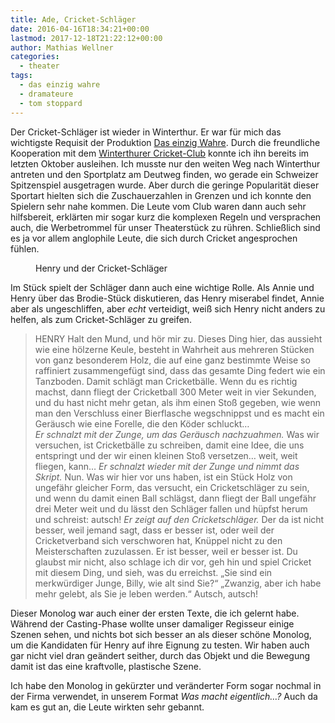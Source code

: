 ```yaml
---
title: Ade, Cricket-Schläger
date: 2016-04-16T18:34:21+00:00
lastmod: 2017-12-18T21:22:12+00:00
author: Mathias Wellner
categories:
  - theater
tags:
  - das einzig wahre
  - dramateure
  - tom stoppard
---
```

Der Cricket-Schläger ist wieder in Winterthur. Er war für mich das wichtigste Requisit der Produktion [Das einzig Wahre](http://dramateure.ch/wordpress/produktionen/das-einzig-wahre "Das einzig Wahre"). Durch die freundliche Kooperation mit dem <a href="http://www.winterthurcc.ch/" title="Winterthur Cricket Club" target="_blank">Winterthurer Cricket-Club</a> konnte ich ihn bereits im letzten Oktober ausleihen. Ich musste nur den weiten Weg nach Winterthur antreten und den Sportplatz am Deutweg finden, wo gerade ein Schweizer Spitzenspiel ausgetragen wurde. Aber durch die geringe Popularität dieser Sportart hielten sich die Zuschauerzahlen in Grenzen und ich konnte den Spielern sehr nahe kommen. Die Leute vom Club waren dann auch sehr hilfsbereit, erklärten mir sogar kurz die komplexen Regeln und versprachen auch, die Werbetrommel für unser Theaterstück zu rühren. Schließlich sind es ja vor allem anglophile Leute, die sich durch Cricket angesprochen fühlen. 

<figure>
  <img sizes="100vw" srcset="https://farm2.staticflickr.com/1711/24455173673_aedd5067c6_n.jpg 320w, https://farm2.staticflickr.com/1711/24455173673_aedd5067c6_z.jpg 640w, https://farm2.staticflickr.com/1711/24455173673_aedd5067c6_c.jpg 800w, https://farm2.staticflickr.com/1711/24455173673_2f2ec6732c_h.jpg 1600w" src="https://farm2.staticflickr.com/1711/24455173673_aedd5067c6_b.jpg" alt="">
  <figcaption>Henry und der Cricket-Schläger</figcaption>
</figure>

Im Stück spielt der Schläger dann auch eine wichtige Rolle. Als Annie und Henry über das Brodie-Stück diskutieren, das Henry miserabel findet, Annie aber als ungeschliffen, aber _echt_ verteidigt, weiß sich Henry nicht anders zu helfen, als zum Cricket-Schläger zu greifen.

<blockquote class="blockquote">
  HENRY Halt den Mund, und hör mir zu. Dieses Ding hier, das aussieht wie eine hölzerne Keule, besteht in Wahrheit aus mehreren Stücken von ganz besonderem Holz, die auf eine ganz bestimmte Weise so raffiniert zusammengefügt sind, dass das gesamte Ding federt wie ein Tanzboden. Damit schlägt man Cricketbälle. Wenn du es richtig machst, dann fliegt der Cricketball 300 Meter weit in vier Sekunden, und du hast nicht mehr getan, als ihm einen Stoß gegeben, wie wenn man den Verschluss einer Bierflasche wegschnippst und es macht ein Geräusch wie eine Forelle, die den Köder schluckt&#8230; <br>
  <em>Er schnalzt mit der Zunge, um das Geräusch nachzuahmen.</em> 
  Was wir versuchen, ist Cricketbälle zu schreiben, damit eine Idee, die uns entspringt und der wir einen kleinen Stoß versetzen&#8230; weit, weit fliegen, kann&#8230;
  <em>Er schnalzt wieder mit der Zunge und nimmt das Skript.</em>
  Nun. Was wir hier vor uns haben, ist ein Stück Holz von ungefähr gleicher Form, das versucht, ein Cricketschläger zu sein, und wenn du damit einen Ball schlägst, dann fliegt der Ball ungefähr drei Meter weit und du lässt den Schläger fallen und hüpfst herum und schreist: autsch!
  <em>Er zeigt auf den Cricketschläger.</em>
  Der da ist nicht besser, weil jemand sagt, dass er besser ist, oder weil der Cricketverband sich verschworen hat, Knüppel nicht zu den Meisterschaften zuzulassen. Er ist besser, weil er besser ist. Du glaubst mir nicht, also schlage ich dir vor, geh hin und spiel Cricket mit diesem Ding, und sieh, was du erreichst. „Sie sind ein merkwürdiger Junge, Billy, wie alt sind Sie?“ „Zwanzig, aber ich habe mehr gelebt, als Sie je leben werden.“ Autsch, autsch! 
</blockquote>

Dieser Monolog war auch einer der ersten Texte, die ich gelernt habe. Während der Casting-Phase wollte unser damaliger Regisseur einige Szenen sehen, und nichts bot sich besser an als dieser schöne Monolog, um die Kandidaten für Henry auf ihre Eignung zu testen. Wir haben auch gar nicht viel dran geändert seither, durch das Objekt und die Bewegung damit ist das eine kraftvolle, plastische Szene.  

Ich habe den Monolog in gekürzter und veränderter Form sogar nochmal in der Firma verwendet, in unserem Format _Was macht eigentlich&#8230;?_ Auch da kam es gut an, die Leute wirkten sehr gebannt.